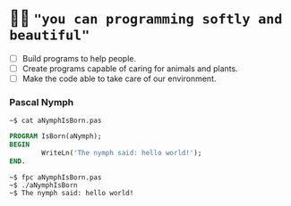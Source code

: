 # :elf_woman: `"you can programming softly and beautiful"`
- [ ] Build programs to help people.   
- [ ] Create programs capable of caring for animals and plants.   
- [ ] Make the code able to take care of our environment.   

### Pascal Nymph
`~$ cat aNymphIsBorn.pas`   
~~~ pascal
PROGRAM IsBorn(aNymph);
BEGIN
    	WriteLn('The nymph said: hello world!');
END.		
~~~
`~$ fpc aNymphIsBorn.pas`  
`~$ ./aNymphIsBorn`   
`~$ The nymph said: hello world!`   

<!---

# Programação pode ser suave e graciosa.
   - [ ] Construir programas para ajudar as pessoas.
   - [ ] Criar programas capazes de cuidar de animais e plantas.
   - [ ] Tornar o código capaz de cuidar do nosso ambiente

     - [ ] Criar IA para gestão de conhecimento em dados [markdown ou sql]
     `daemon, angel, nymphs`
     ~hospeada em servidor raspberry pi
--->

<!---
    eram criaturas mitologicas com vida ligada, a riachos, lagos, bosques e montanhas - 
    - destaca-se as 9 musas
      ou 9 filhas de minemosine
      * criaturas protetoras e guardiãs
   ### GUI APPS
   > Graphical User Interface 

   ### CLI APPS
   > Command Lines Interface

   ### IUH - interface of use hardware
   > interface de uso do hardware
   > #### Mutual and Reactive Interaction Architecture.   
   > Interface for Mutual and Reactive Interaction.  
   > Interface para aperfeiçoar a interação (inputs e outups) do (homem && maquina) e (ambiente && maquina).   
   > **computer interaction with environment**. 
   >  - [X] Interaction with human (and Animal)
   >  - [X] Interaction with the Environment (plants, ground, water, and the earth)
   >  - [X] Interaction with Another Computer
--->
